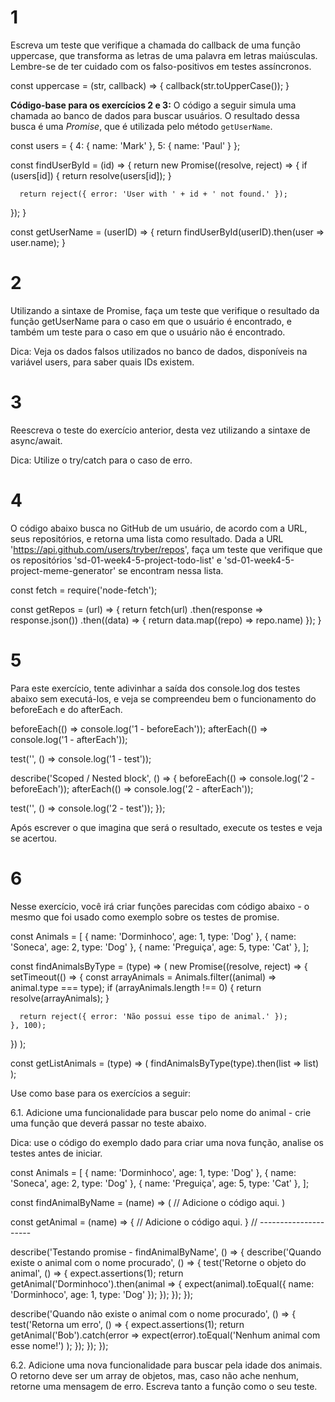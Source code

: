 # 1
Escreva um teste que verifique a chamada do callback de uma função uppercase, que transforma as letras de uma palavra em letras maiúsculas. Lembre-se de ter cuidado com os falso-positivos em testes assíncronos.

const uppercase = (str, callback) => {
  callback(str.toUpperCase());
}

**Código-base para os exercícios 2 e 3:**
O código a seguir simula uma chamada ao banco de dados para buscar usuários. O resultado dessa busca é uma *Promise*, que é utilizada pelo método `getUserName`.

const users = {
  4: { name: 'Mark' },
  5: { name: 'Paul' }
};

const findUserById = (id) => {
  return new Promise((resolve, reject) => {
      if (users[id]) {
        return resolve(users[id]);
      }

      return reject({ error: 'User with ' + id + ' not found.' });
  });
}

const getUserName = (userID) => {
  return findUserById(userID).then(user => user.name);
}
# 2
Utilizando a sintaxe de Promise, faça um teste que verifique o resultado da função getUserName para o caso em que o usuário é encontrado, e também um teste para o caso em que o usuário não é encontrado.

Dica: Veja os dados falsos utilizados no banco de dados, disponíveis na variável users, para saber quais IDs existem.

# 3
Reescreva o teste do exercício anterior, desta vez utilizando a sintaxe de async/await.

Dica: Utilize o try/catch para o caso de erro.

# 4
O código abaixo busca no GitHub de um usuário, de acordo com a URL, seus repositórios, e retorna uma lista como resultado. Dada a URL 'https://api.github.com/users/tryber/repos', faça um teste que verifique que os repositórios 'sd-01-week4-5-project-todo-list' e 'sd-01-week4-5-project-meme-generator' se encontram nessa lista.

const fetch = require('node-fetch');

const getRepos = (url) => {
  return fetch(url)
    .then(response => response.json())
    .then((data) => {
      return data.map((repo) => repo.name)
    });
}

# 5
Para este exercício, tente adivinhar a saída dos console.log dos testes abaixo sem executá-los, e veja se compreendeu bem o funcionamento do beforeEach e do afterEach.

beforeEach(() => console.log('1 - beforeEach'));
afterEach(() => console.log('1 - afterEach'));

test('', () => console.log('1 - test'));

describe('Scoped / Nested block', () => {
  beforeEach(() => console.log('2 - beforeEach'));
  afterEach(() => console.log('2 - afterEach'));

  test('', () => console.log('2 - test'));
});

Após escrever o que imagina que será o resultado, execute os testes e veja se acertou.

# 6
Nesse exercício, você irá criar funções parecidas com código abaixo - o mesmo que foi usado como exemplo sobre os testes de promise.

const Animals = [
  { name: 'Dorminhoco', age: 1, type: 'Dog' },
  { name: 'Soneca', age: 2, type: 'Dog' },
  { name: 'Preguiça', age: 5, type: 'Cat' },
];

const findAnimalsByType = (type) => (
  new Promise((resolve, reject) => {
    setTimeout(() => {
      const arrayAnimals = Animals.filter((animal) => animal.type === type);
      if (arrayAnimals.length !== 0) {
        return resolve(arrayAnimals);
      }

      return reject({ error: 'Não possui esse tipo de animal.' });
    }, 100);
  })
);

const getListAnimals = (type) => (
  findAnimalsByType(type).then(list => list)
);

Use como base para os exercícios a seguir:

  6.1. Adicione uma funcionalidade para buscar pelo nome do animal - crie uma função que deverá passar no teste abaixo.

  Dica: use o código do exemplo dado para criar uma nova função, analise os testes antes de iniciar.

const Animals = [
  { name: 'Dorminhoco', age: 1, type: 'Dog' },
  { name: 'Soneca', age: 2, type: 'Dog' },
  { name: 'Preguiça', age: 5, type: 'Cat' },
];

const findAnimalByName = (name) => (
  // Adicione o código aqui.
)

const getAnimal = (name) => {
  // Adicione o código aqui.
}
// ---------------------

describe('Testando promise - findAnimalByName', () => {
  describe('Quando existe o animal com o nome procurado', () => {
    test('Retorne o objeto do animal', () => {
      expect.assertions(1);
      return getAnimal('Dorminhoco').then(animal => {
        expect(animal).toEqual({ name: 'Dorminhoco', age: 1, type: 'Dog' });
      });
    });
  });

  describe('Quando não existe o animal com o nome procurado', () => {
    test('Retorna um erro', () => {
      expect.assertions(1);
      return getAnimal('Bob').catch(error =>
        expect(error).toEqual('Nenhum animal com esse nome!')
      );
    });
  });
});


6.2. Adicione uma nova funcionalidade para buscar pela idade dos animais. O retorno deve ser um array de objetos, mas, caso não ache nenhum, retorne uma mensagem de erro. Escreva tanto a função como o seu teste.
